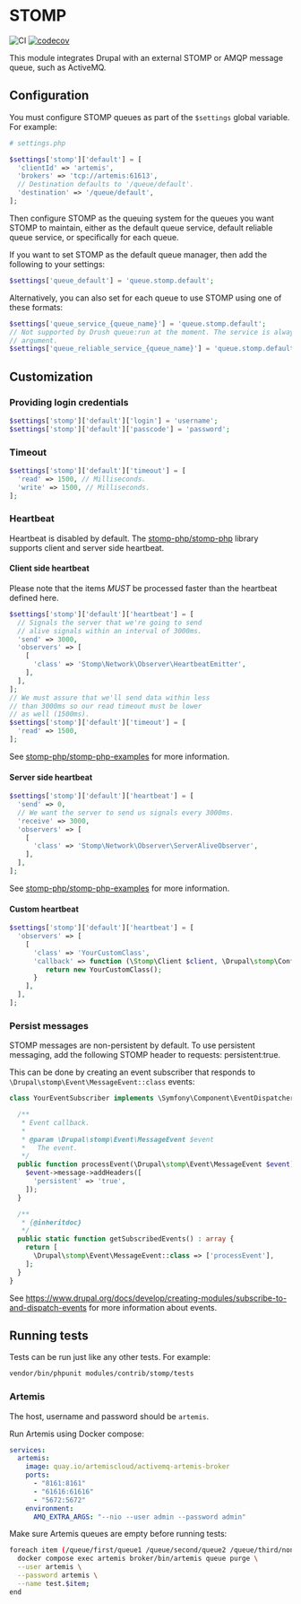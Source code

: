 # STOMP

![CI](https://github.com/City-of-Helsinki/drupal-module-stomp/workflows/CI/badge.svg) [![codecov](https://codecov.io/gh/City-of-Helsinki/drupal-module-stomp/graph/badge.svg?token=0B2TNXYU14)](https://codecov.io/gh/City-of-Helsinki/drupal-module-stomp)

This module integrates Drupal with an external STOMP or AMQP message queue, such as ActiveMQ.

## Configuration

You must configure STOMP queues as part of the `$settings` global variable. For example:

```php
# settings.php

$settings['stomp']['default'] = [
  'clientId' => 'artemis',
  'brokers' => 'tcp://artemis:61613',
  // Destination defaults to '/queue/default'.
  'destination' => '/queue/default',
];
```

Then configure STOMP as the queuing system for the queues you want STOMP to maintain, either as the default queue service, default reliable queue service, or specifically for each queue.

If you want to set STOMP as the default queue manager, then add the following to your settings:

```php
$settings['queue_default'] = 'queue.stomp.default';
```

Alternatively, you can also set for each queue to use STOMP using one of these formats:

```php
$settings['queue_service_{queue_name}'] = 'queue.stomp.default';
// Not supported by Drush queue:run at the moment. The service is always called with reliable=FALSE
// argument.
$settings['queue_reliable_service_{queue_name}'] = 'queue.stomp.default';
```

## Customization

### Providing login credentials

```php
$settings['stomp']['default']['login'] = 'username';
$settings['stomp']['default']['passcode'] = 'password';
```

### Timeout

```php
$settings['stomp']['default']['timeout'] = [
  'read' => 1500, // Milliseconds.
  'write' => 1500, // Milliseconds.
];
```

### Heartbeat

Heartbeat is disabled by default. The [stomp-php/stomp-php](https://github.com/stomp-php/stomp-php) library supports client and server side heartbeat.

#### Client side heartbeat

Please note that the items *MUST* be processed faster than the heartbeat defined here.

```php
$settings['stomp']['default']['heartbeat'] = [
  // Signals the server that we're going to send
  // alive signals within an interval of 3000ms.
  'send' => 3000,
  'observers' => [
    [
      'class' => 'Stomp\Network\Observer\HeartbeatEmitter',
    ],
  ],
];
// We must assure that we'll send data within less
// than 3000ms so our read timeout must be lower
// as well (1500ms).
$settings['stomp']['default']['timeout'] = [
  'read' => 1500,
];
```

See [stomp-php/stomp-php-examples](https://github.com/stomp-php/stomp-php-examples/blob/support/version-4/src/heartbeats_client.php) for more information.

#### Server side heartbeat

```php
$settings['stomp']['default']['heartbeat'] = [
  'send' => 0,
  // We want the server to send us signals every 3000ms.
  'receive' => 3000,
  'observers' => [
    [
      'class' => 'Stomp\Network\Observer\ServerAliveObserver',
    ],
  ],
];
```

See [stomp-php/stomp-php-examples](https://github.com/stomp-php/stomp-php-examples/blob/support/version-4/src/heartbeats_server.php) for more information.

#### Custom heartbeat

```php
$settings['stomp']['default']['heartbeat'] = [
  'observers' => [
    [
      'class' => 'YourCustomClass',
      'callback' => function (\Stomp\Client $client, \Drupal\stomp\Configuration $configuration, array $settings) : \Stomp\Network\Observer\ConnectionObserver {
         return new YourCustomClass();
      }
    ],
  ],
];
```

### Persist messages

STOMP messages are non-persistent by default. To use persistent messaging, add the following STOMP header to requests: persistent:true.

This can be done by creating an event subscriber that responds to `\Drupal\stomp\Event\MessageEvent::class` events:

```php
class YourEventSubscriber implements \Symfony\Component\EventDispatcher\EventSubscriberInterface {

  /**
   * Event callback.
   *
   * @param \Drupal\stomp\Event\MessageEvent $event
   *   The event.
   */
  public function processEvent(\Drupal\stomp\Event\MessageEvent $event): void {
    $event->message->addHeaders([
      'persistent' => 'true',
    ]);
  }

  /**
   * {@inheritdoc}
   */
  public static function getSubscribedEvents() : array {
    return [
      \Drupal\stomp\Event\MessageEvent::class => ['processEvent'],
    ];
  }
}
```

See https://www.drupal.org/docs/develop/creating-modules/subscribe-to-and-dispatch-events for more information about events.

## Running tests

Tests can be run just like any other tests. For example:

```bash
vendor/bin/phpunit modules/contrib/stomp/tests
```

### Artemis

The host, username and password should be `artemis`.

Run Artemis using Docker compose:

```yaml
services:
  artemis:
    image: quay.io/artemiscloud/activemq-artemis-broker
    ports:
      - "8161:8161"
      - "61616:61616"
      - "5672:5672"
    environment:
      AMQ_EXTRA_ARGS: "--nio --user admin --password admin"
```

Make sure Artemis queues are empty before running tests:

```bash
foreach item (/queue/first/queue1 /queue/second/queue2 /queue/third/non_specific_queue)
  docker compose exec artemis broker/bin/artemis queue purge \
  --user artemis \
  --password artemis \
  --name test.$item;
end
```


